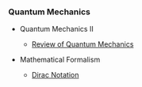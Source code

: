 ### Quantum Mechanics

- Quantum Mechanics II
  - [Review of Quantum Mechanics](/qm_ii/qm_review.md)
    

- Mathematical Formalism
  - [Dirac Notation](dirac_notation.md)


